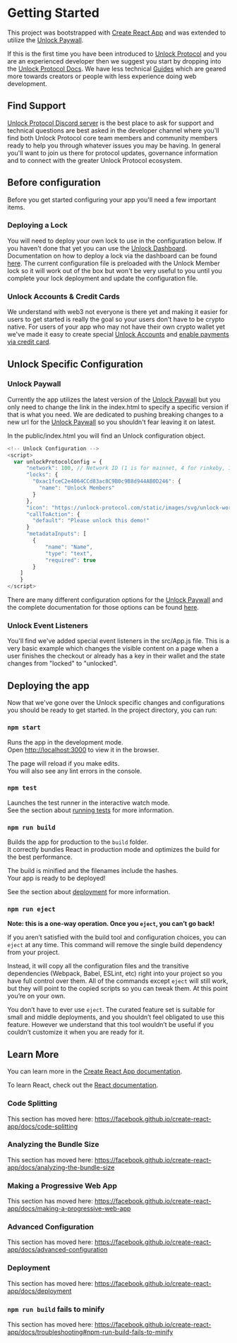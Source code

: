 # Getting Started

This project was bootstrapped with [Create React App](https://github.com/facebook/create-react-app) and was extended to utilize the [Unlock Paywall](https://docs.unlock-protocol.com/tools/paywall/).

If this is the first time you have been introduced to [Unlock Protocol](https://unlock-protocol.com/) and you are an experienced developer then we suggest you start by dropping into the [Unlock Protocol Docs](https://docs.unlock-protocol.com/). We have less technical [Guides](https://unlock-protocol.com/guides/) which are geared more towards creators or people with less experience doing web development.

## Find Support

[Unlock Protocol Discord server](https://discord.com/invite/Ah6ZEJyTDp) is the best place to ask for support and technical questions are best asked in the developer channel where you'll find both Unlock Protocol core team members and community members ready to help you through whatever issues you may be having. In general you'll want to join us there for protocol updates, governance information and to connect with the greater Unlock Protocol ecosystem.

## Before configuration
Before you get started configuring your app you'll need a few important items.

### Deploying a Lock
You will need to deploy your own lock to use in the configuration below. If you haven't done that yet you can use the [Unlock Dashboard](https://app.unlock-protocol.com/dashboard). Documentation on how to deploy a lock via the dashboard can be found [here](https://docs.unlock-protocol.com/basics/deploying-a-lock). The current configuration file is preloaded with the Unlock Member lock so it will work out of the box but won't be very useful to you until you complete your lock deployment and update the configuration file.

### Unlock Accounts & Credit Cards

We understand with web3 not everyone is there yet and making it easier for users to get started is really the goal so your users don't have to be crypto native. For users of your app who may not have their own crypto wallet yet we've made it easy to create special [Unlock Accounts](https://docs.unlock-protocol.com/basics/unlock-accounts) and [enable payments via credit card](https://unlock-protocol.com/guides/enabling-credit-cards/).

## Unlock Specific Configuration

### Unlock Paywall
Currently the app utilizes the latest version of the [Unlock Paywall](https://docs.unlock-protocol.com/tools/paywall/) but you only need to change the link in the index.html to specify a specific version if that is what you need. We are dedicated to pushing breaking changes to a new url for the [Unlock Paywall](https://docs.unlock-protocol.com/tools/paywall/) so you shouldn't fear leaving it on latest.

In the public/index.html you will find an Unlock configuration object.

```JavaScript
<!-- Unlock Configuration -->
<script>
  var unlockProtocolConfig = {
      "network": 100, // Network ID (1 is for mainnet, 4 for rinkeby, 100 for xDai, etc)
      "locks": {
        "0xac1fceC2e4064CCd83ac8C9B0c9B8d944AB0D246": {
          "name": "Unlock Members"
        }
      },
      "icon": "https://unlock-protocol.com/static/images/svg/unlock-word-mark.svg",
      "callToAction": {
        "default": "Please unlock this demo!"
      }
      "metadataInputs": [
        {
            "name": "Name",
            "type": "text",
            "required": true
        }
    ]
    }
</script>
```

There are many different configuration options for the [Unlock Paywall](https://docs.unlock-protocol.com/tools/paywall/) and the complete documentation for those options can be found [here](https://docs.unlock-protocol.com/tools/paywall/configuring-checkout/).

### Unlock Event Listeners

You'll find we've added special event listeners in the src/App.js file. This is a very basic example which changes the visible content on a page when a user finishes the checkout or already has a key in their wallet and the state changes from "locked" to "unlocked".

## Deploying the app

Now that we've gone over the Unlock specific changes and configurations you should be ready to get started. In the project directory, you can run:

### `npm start`

Runs the app in the development mode.<br>
Open [http://localhost:3000](http://localhost:3000) to view it in the browser.

The page will reload if you make edits.<br>
You will also see any lint errors in the console.

### `npm test`

Launches the test runner in the interactive watch mode.<br>
See the section about [running tests](https://facebook.github.io/create-react-app/docs/running-tests) for more information.

### `npm run build`

Builds the app for production to the `build` folder.<br>
It correctly bundles React in production mode and optimizes the build for the best performance.

The build is minified and the filenames include the hashes.<br>
Your app is ready to be deployed!

See the section about [deployment](https://facebook.github.io/create-react-app/docs/deployment) for more information.

### `npm run eject`

**Note: this is a one-way operation. Once you `eject`, you can’t go back!**

If you aren’t satisfied with the build tool and configuration choices, you can `eject` at any time. This command will remove the single build dependency from your project.

Instead, it will copy all the configuration files and the transitive dependencies (Webpack, Babel, ESLint, etc) right into your project so you have full control over them. All of the commands except `eject` will still work, but they will point to the copied scripts so you can tweak them. At this point you’re on your own.

You don’t have to ever use `eject`. The curated feature set is suitable for small and middle deployments, and you shouldn’t feel obligated to use this feature. However we understand that this tool wouldn’t be useful if you couldn’t customize it when you are ready for it.

## Learn More

You can learn more in the [Create React App documentation](https://facebook.github.io/create-react-app/docs/getting-started).

To learn React, check out the [React documentation](https://reactjs.org/).

### Code Splitting

This section has moved here: https://facebook.github.io/create-react-app/docs/code-splitting

### Analyzing the Bundle Size

This section has moved here: https://facebook.github.io/create-react-app/docs/analyzing-the-bundle-size

### Making a Progressive Web App

This section has moved here: https://facebook.github.io/create-react-app/docs/making-a-progressive-web-app

### Advanced Configuration

This section has moved here: https://facebook.github.io/create-react-app/docs/advanced-configuration

### Deployment

This section has moved here: https://facebook.github.io/create-react-app/docs/deployment

### `npm run build` fails to minify

This section has moved here: https://facebook.github.io/create-react-app/docs/troubleshooting#npm-run-build-fails-to-minify
